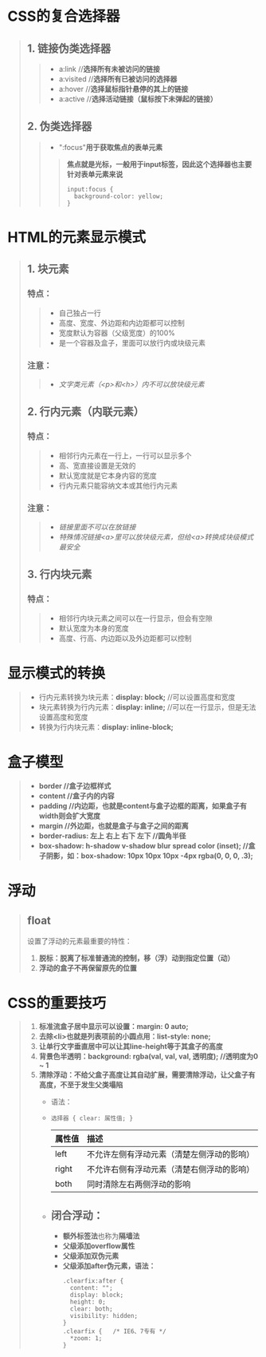 # CSS的复合选择器
> ## 1. 链接伪类选择器
> > - a:link //**选择所有未被访问的链接**
> > - a:visited //**选择所有已被访问的选择器**
> > - a:hover //**选择鼠标指针悬停的其上的链接**
> > - a:active //**选择活动链接（鼠标按下未弹起的链接）**
> ## 2. 伪类选择器
> > - ":focus"**用于获取焦点的表单元素**
> > > **焦点就是光标，一般用于input标签，因此这个选择器也主要针对表单元素来说**
> > > ```
> > > input:focus {
> > >   background-color: yellow;
> > > }
> > > ```

# HTML的元素显示模式
> ## 1. 块元素
> ### 特点：
> > - 自己独占一行
> > - 高度、宽度、外边距和内边距都可以控制
> > - 宽度默认为容器（父级宽度）的100%
> > - 是一个容器及盒子，里面可以放行内或块级元素
> ### 注意：
> > - *文字类元素（&lt;p>和&lt;h>）内不可以放块级元素*
> ## 2. 行内元素（内联元素）
> ### 特点：
> > - 相邻行内元素在一行上，一行可以显示多个
> > - 高、宽直接设置是无效的
> > - 默认宽度就是它本身内容的宽度
> > - 行内元素只能容纳文本或其他行内元素
> ### 注意：
> > - *链接里面不可以在放链接*
> > - *特殊情况链接&lt;a>里可以放块级元素，但给&lt;a>转换成块级模式最安全*
> ## 3. 行内块元素
> ### 特点：
> > - 相邻行内块元素之间可以在一行显示，但会有空隙
> > - 默认宽度为本身的宽度
> > - 高度、行高、内边距以及外边距都可以控制

# 显示模式的转换
> - 行内元素转换为块元素：**display: block;** //可以设置高度和宽度
> - 块元素转换为行内元素：**display: inline;** //可以在一行显示，但是无法设置高度和宽度
> - 转换为行内块元素：**display: inline-block;**

# 盒子模型
> - **border //盒子边框样式**
> - **content //盒子内的内容**
> - **padding //内边距，也就是content与盒子边框的距离，如果盒子有width则会扩大宽度**
> - **margin //外边距，也就是盒子与盒子之间的距离**
> - **border-radius: 左上 右上 右下 左下 //圆角半径**
> - **box-shadow: h-shadow v-shadow blur spread color (inset); //盒子阴影，如：box-shadow: 10px 10px 10px -4px rgba(0, 0, 0, .3);**

# 浮动
> ## float
> 设置了浮动的元素最重要的特性：
> 1. **脱标：脱离了标准普通流的控制，移（浮）动到指定位置（动）**
> 2. **浮动的盒子不再保留原先的位置**



# CSS的重要技巧
> 1. **标准流盒子居中显示可以设置：margin: 0 auto;**
> 2. **去除&lt;li>也就是列表项前的小圆点用：list-style: none;**
> 3. **让单行文字垂直居中可以让其line-height等于其盒子的高度**
> 4. **背景色半透明：background: rgba(val, val, val, 透明度); //透明度为0 ~ 1**
> 5. **清除浮动：不给父盒子高度让其自动扩展，需要清除浮动，让父盒子有高度，不至于发生父类塌陷**
>     - 语法：
>     - ``` 选择器 { clear: 属性值; } ```
>     
>       | 属性值 | 描述 |
>       | :--- | :--- |
>       | left | 不允许左侧有浮动元素（清楚左侧浮动的影响） |
>       | right | 不允许右侧有浮动元素（清楚右侧浮动的影响） |
>       | both | 同时清除左右两侧浮动的影响 |
>     - ## 闭合浮动：
>       - **额外标签法**也称为**隔墙法**
>       - **父级添加overflow属性**
>       - **父级添加双伪元素**
>       - **父级添加after伪元素，语法：**
>         ```
>         .clearfix:after {
>           content: "";
>           display: block;
>           height: 0;
>           clear: both;
>           visibility: hidden;
>         }
>         .clearfix {   /* IE6、7专有 */
>           *zoom: 1;
>         }
>         ```
